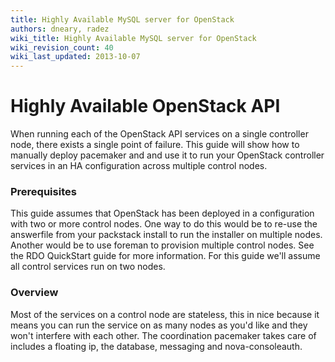 ```yaml
---
title: Highly Available MySQL server for OpenStack
authors: dneary, radez
wiki_title: Highly Available MySQL server for OpenStack
wiki_revision_count: 40
wiki_last_updated: 2013-10-07
---
```


# Highly Available OpenStack API

When running each of the OpenStack API services on a single controller node, there exists a single point of failure. This guide will show how to manually deploy pacemaker and and use it to run your OpenStack controller services in an HA configuration across multiple control nodes.

### Prerequisites

This guide assumes that OpenStack has been deployed in a configuration with two or more control nodes. One way to do this would be to re-use the answerfile from your packstack install to run the installer on multiple nodes. Another would be to use foreman to provision multiple control nodes. See the RDO QuickStart guide for more information. For this guide we'll assume all control services run on two nodes.

### Overview

Most of the services on a control node are stateless, this in nice because it means you can run the service on as many nodes as you'd like and they won't interfere with each other. The coordination pacemaker takes care of includes a floating ip, the database, messaging and nova-consoleauth.
